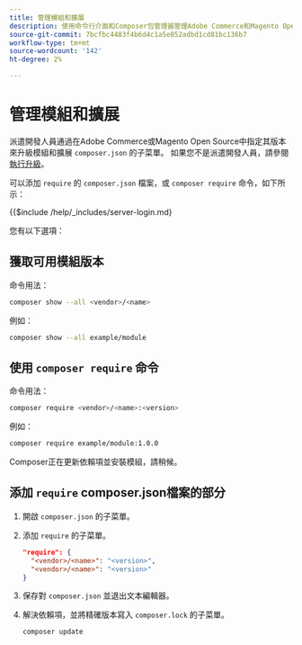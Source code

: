 ```yaml
---
title: 管理模組和擴展
description: 使用命令行介面和Composer包管理器管理Adobe Commerce和Magento Open Source模組及擴展。
source-git-commit: 7bcfbc4483f4b6d4c1a5e852adbd1cd81bc136b7
workflow-type: tm+mt
source-wordcount: '142'
ht-degree: 2%

---
```



# 管理模組和擴展

派遣開發人員通過在Adobe Commerce或Magento Open Source中指定其版本來升級模組和擴展 `composer.json` 的子菜單。 如果您不是派遣開發人員，請參閱 [執行升級](../implementation/perform-upgrade.md)。

可以添加 `require` 的 `composer.json` 檔案，或 `composer require` 命令，如下所示：

{{$include /help/_includes/server-login.md}

您有以下選項：

## 獲取可用模組版本

命令用法：

```bash
composer show --all <vendor>/<name>
```

例如：

```bash
composer show --all example/module
```

## 使用 `composer require` 命令

命令用法：

```bash
composer require <vendor>/<name>:<version>
```

例如：

```bash
composer require example/module:1.0.0
```

Composer正在更新依賴項並安裝模組，請稍候。

## 添加 `require` composer.json檔案的部分

1. 開啟 `composer.json` 的子菜單。

1. 添加 `require` 的子菜單。

   ```json
   "require": {
     "<vendor>/<name>": "<version>",
     "<vendor>/<name>": "<version>"
   }
   ```

1. 保存對 `composer.json` 並退出文本編輯器。

1. 解決依賴項，並將精確版本寫入 `composer.lock` 的子菜單。

   ```bash
   composer update
   ```

